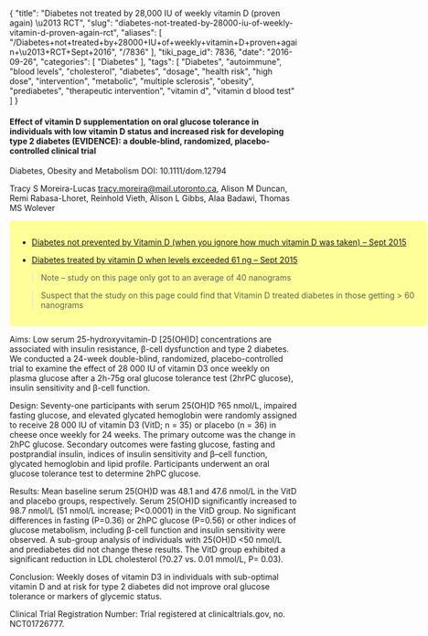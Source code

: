{
    "title": "Diabetes not treated by 28,000 IU of weekly vitamin D (proven again) \u2013 RCT",
    "slug": "diabetes-not-treated-by-28000-iu-of-weekly-vitamin-d-proven-again-rct",
    "aliases": [
        "/Diabetes+not+treated+by+28000+IU+of+weekly+vitamin+D+proven+again+\u2013+RCT+Sept+2016",
        "/7836"
    ],
    "tiki_page_id": 7836,
    "date": "2016-09-26",
    "categories": [
        "Diabetes"
    ],
    "tags": [
        "Diabetes",
        "autoimmune",
        "blood levels",
        "cholesterol",
        "diabetes",
        "dosage",
        "health risk",
        "high dose",
        "intervention",
        "metabolic",
        "multiple sclerosis",
        "obesity",
        "prediabetes",
        "therapeutic intervention",
        "vitamin d",
        "vitamin d blood test"
    ]
}


#### Effect of vitamin D supplementation on oral glucose tolerance in individuals with low vitamin D status and increased risk for developing type 2 diabetes (EVIDENCE): a double-blind, randomized, placebo-controlled clinical trial

Diabetes, Obesity and Metabolism DOI: 10.1111/dom.12794

Tracy S Moreira-Lucas tracy.moreira@mail.utoronto.ca, Alison M Duncan, Remi Rabasa-Lhoret, Reinhold Vieth, Alison L Gibbs, Alaa Badawi, Thomas MS Wolever

<div class="border" style="background-color:#FF9;padding:15px;margin:10px 0;border-radius:5px;width:700px">

* [Diabetes not prevented by Vitamin D (when you ignore how much vitamin D was taken) – Sept 2015](/posts/diabetes-not-prevented-by-vitamin-d-when-you-ignore-how-much-vitamin-d-was-taken)

* [Diabetes treated by vitamin D when levels exceeded 61 ng – Sept 2015](/posts/diabetes-treated-by-vitamin-d-when-levels-exceeded-61-ng)

> Note – study on this page only got to an average of 40 nanograms

> Suspect that the study on this page could find that Vitamin D treated diabetes in those getting > 60 nanograms

</div>

Aims: Low serum 25-hydroxyvitamin-D <span>[25(OH)D]</span> concentrations are associated with insulin resistance, β-cell dysfunction and type 2 diabetes. We conducted a 24-week double-blind, randomized, placebo-controlled trial to examine the effect of 28 000 IU of vitamin D3 once weekly on plasma glucose after a 2h-75g oral glucose tolerance test (2hrPC glucose), insulin sensitivity and β-cell function.

Design: Seventy-one participants with serum 25(OH)D ?65 nmol/L, impaired fasting glucose, and elevated glycated hemoglobin were randomly assigned to receive 28 000 IU of vitamin D3 (VitD; n = 35) or placebo (n = 36) in cheese once weekly for 24 weeks. The primary outcome was the change in 2hPC glucose. Secondary outcomes were fasting glucose, fasting and postprandial insulin, indices of insulin sensitivity and β–cell function, glycated hemoglobin and lipid profile. Participants underwent an oral glucose tolerance test to determine 2hPC glucose.

Results: Mean baseline serum 25(OH)D was 48.1 and 47.6 nmol/L in the VitD and placebo groups, respectively. Serum 25(OH)D significantly increased to 98.7 nmol/L (51 nmol/L increase; P<0.0001) in the VitD group. No significant differences in fasting (P=0.36) or 2hPC glucose (P=0.56) or other indices of glucose metabolism, including β-cell function and insulin sensitivity were observed. A sub-group analysis of individuals with 25(OH)D <50 nmol/L and prediabetes did not change these results. The VitD group exhibited a significant reduction in LDL cholesterol (?0.27 vs. 0.01 mmol/L, P= 0.03).

Conclusion: Weekly doses of vitamin D3 in individuals with sub-optimal vitamin D and at risk for type 2 diabetes did not improve oral glucose tolerance or markers of glycemic status.

Clinical Trial Registration Number: Trial registered at clinicaltrials.gov, no. NCT01726777.